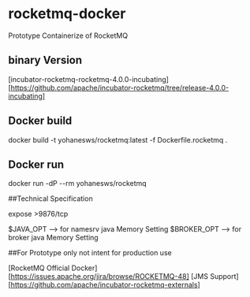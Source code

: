 # rocketmq-docker
Prototype Containerize of RocketMQ

## binary Version
[incubator-rocketmq-rocketmq-4.0.0-incubating][https://github.com/apache/incubator-rocketmq/tree/release-4.0.0-incubating]

## Docker build
docker build -t yohanesws/rocketmq:latest -f Dockerfile.rocketmq .

## Docker run
docker run -dP --rm yohanesws/rocketmq

##Technical Specification

expose >9876/tcp

$JAVA_OPT --> for namesrv java Memory Setting
$BROKER_OPT --> for broker java Memory Setting

##For Prototype only not intent for production use

[RocketMQ Official Docker][https://issues.apache.org/jira/browse/ROCKETMQ-48]
[JMS Support][https://github.com/apache/incubator-rocketmq-externals]

